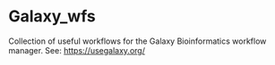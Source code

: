 # Galaxy_wfs
Collection of useful workflows for the Galaxy Bioinformatics workflow manager. See: https://usegalaxy.org/

